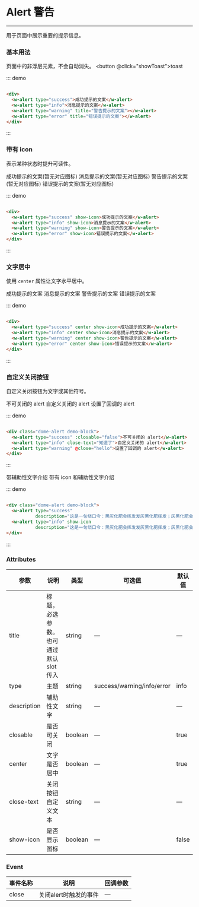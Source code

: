 <style>
.dome-alert .w-alert:not(:first-child){
  margin-top: 10px;
}
</style>
<script>
 export default {
    methods: {
      showToast(){
        this.$toast({
          text: 'Hello World!',
          timing: 5000
        })
      },
      hello() {
        alert('fn');
      }
    }
  }
</script>
# Alert 警告
----
用于页面中展示重要的提示信息。

### 基本用法
页面中的非浮层元素，不会自动消失。
<button @click="showToast">toast</button>

::: demo
```html

<div>
  <w-alert type="success">成功提示的文案</w-alert>
  <w-alert type="info">消息提示的文案</w-alert>
  <w-alert type="warning" title="警告提示的文案"></w-alert>
  <w-alert type="error" title="错误提示的文案"></w-alert>
</div>

```
:::

### 带有 icon
表示某种状态时提升可读性。
<div class="dome-alert demo-block">
  <w-alert type="success" show-icon>成功提示的文案(暂无对应图标)</w-alert>
  <w-alert type="info" show-icon>消息提示的文案(暂无对应图标)</w-alert>
  <w-alert type="warning" show-icon>警告提示的文案(暂无对应图标)</w-alert>
  <w-alert type="error" show-icon>错误提示的文案(暂无对应图标)</w-alert>
</div>

::: demo
```html

<div>
  <w-alert type="success" show-icon>成功提示的文案</w-alert>
  <w-alert type="info" show-icon>消息提示的文案</w-alert>
  <w-alert type="warning" show-icon>警告提示的文案</w-alert>
  <w-alert type="error" show-icon>错误提示的文案</w-alert>
</div>

```
:::

### 文字居中
使用 ```center``` 属性让文字水平居中。
<div class="dome-alert demo-block">
  <w-alert type="success" center show-icon>成功提示的文案</w-alert>
  <w-alert type="info" center show-icon>消息提示的文案</w-alert>
  <w-alert type="warning" center show-icon>警告提示的文案</w-alert>
  <w-alert type="error" center show-icon>错误提示的文案</w-alert>
</div>

::: demo
```html

<div>
  <w-alert type="success" center show-icon>成功提示的文案</w-alert>
  <w-alert type="info" center show-icon>消息提示的文案</w-alert>
  <w-alert type="warning" center show-icon>警告提示的文案</w-alert>
  <w-alert type="error" center show-icon>错误提示的文案</w-alert>
</div>

```
:::

### 自定义关闭按钮
自定义关闭按钮为文字或其他符号。
<div class="dome-alert demo-block">
  <w-alert type="success" :closable="false">不可关闭的 alert</w-alert>
  <w-alert type="info" close-text="知道了">自定义关闭的 alert</w-alert>
  <w-alert type="warning" @close="hello">设置了回调的 alert</w-alert>
</div>

::: demo
```html

<div class="dome-alert demo-block">
  <w-alert type="success" :closable="false">不可关闭的 alert</w-alert>
  <w-alert type="info" close-text="知道了">自定义关闭的 alert</w-alert>
  <w-alert type="warning" @close="hello">设置了回调的 alert</w-alert>
</div>

```
:::

<div class="dome-alert demo-block">
  <w-alert type="success" 
           description="这是一句绕口令：黑灰化肥会挥发发灰黑化肥挥发；灰黑化肥会挥发发黑灰化肥发挥。 黑灰化肥会挥发发灰黑化肥黑灰……">带辅助性文字介绍</w-alert>
  <w-alert type="info" show-icon
           description="这是一句绕口令：黑灰化肥会挥发发灰黑化肥挥发；灰黑化肥会挥发发黑灰化肥发挥。 黑灰化肥会挥发发灰黑化肥黑灰……">带有 icon 和辅助性文字介绍</w-alert>
</div>

::: demo
```html

<div class="dome-alert demo-block">
  <w-alert type="success" 
           description="这是一句绕口令：黑灰化肥会挥发发灰黑化肥挥发；灰黑化肥会挥发发黑灰化肥发挥。 黑灰化肥会挥发发灰黑化肥黑灰……">带辅助性文字介绍</w-alert>
  <w-alert type="info" show-icon
           description="这是一句绕口令：黑灰化肥会挥发发灰黑化肥挥发；灰黑化肥会挥发发黑灰化肥发挥。 黑灰化肥会挥发发灰黑化肥黑灰……">带有 icon 和辅助性文字介绍</w-alert>
</div>

```
:::

### Attributes
| 参数      | 说明                                 | 类型      | 可选值       | 默认值   |
|---------- |------------------------------------ |---------- |------------- |-------- |
|title      |	标题，必选参数。也可通过默认 slot 传入 |	string   |	—           |	—       |
|type	      | 主题                                |	string    |	success/warning/info/error|	info |
|description |	辅助性文字                         |	string    |	—             |	—      |
|closable   |	是否可关闭                           |	boolean   |	—	            | true   |
|center     |	文字是否居中                         |	boolean  |	—            |	true  |
|close-text	| 关闭按钮自定义文本                    |	string   |	—            |	—     |
|show-icon  |	是否显示图标                         |	boolean  	| —             |	false  |

### Event
| 事件名称      | 说明       | 回调参数   |
|------------- |----------- |---------  |
|close         |关闭alert时触发的事件| —  |
